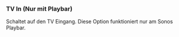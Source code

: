 ﻿### TV In (Nur mit Playbar)

Schaltet auf den TV Eingang.
Diese Option funktioniert nur am Sonos Playbar.


